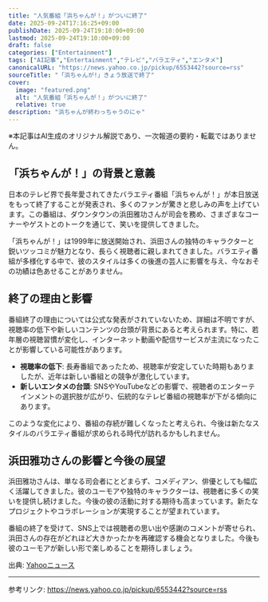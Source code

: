 ```yaml
---
title: "人気番組「浜ちゃんが！」がついに終了"
date: 2025-09-24T17:16:25+09:00
publishDate: 2025-09-24T19:10:00+09:00
lastmod: 2025-09-24T19:10:00+09:00
draft: false
categories: ["Entertainment"]
tags: ["AI記事","Entertainment","テレビ","バラエティ","エンタメ"]
canonicalURL: "https://news.yahoo.co.jp/pickup/6553442?source=rss"
sourceTitle: "「浜ちゃんが!」きょう放送で終了"
cover:
  image: "featured.png"
  alt: "人気番組「浜ちゃんが！」がついに終了"
  relative: true
description: "浜ちゃんが終わっちゃうのにゃ"
---
```

※本記事はAI生成のオリジナル解説であり、一次報道の要約・転載ではありません。

## 「浜ちゃんが！」の背景と意義

日本のテレビ界で長年愛されてきたバラエティ番組「浜ちゃんが！」が本日放送をもって終了することが発表され、多くのファンが驚きと悲しみの声を上げています。この番組は、ダウンタウンの浜田雅功さんが司会を務め、さまざまなコーナーやゲストとのトークを通じて、笑いを提供してきました。

「浜ちゃんが！」は1999年に放送開始され、浜田さんの独特のキャラクターと鋭いツッコミが魅力となり、長らく視聴者に親しまれてきました。バラエティ番組が多様化する中で、彼のスタイルは多くの後進の芸人に影響を与え、今なおその功績は色あせることがありません。

## 終了の理由と影響

番組終了の理由については公式な発表がされていないため、詳細は不明ですが、視聴率の低下や新しいコンテンツの台頭が背景にあると考えられます。特に、若年層の視聴習慣が変化し、インターネット動画や配信サービスが主流になったことが影響している可能性があります。

- **視聴率の低下**: 長寿番組であったため、視聴率が安定していた時期もありましたが、近年は新しい番組との競争が激化しています。
- **新しいエンタメの台頭**: SNSやYouTubeなどの影響で、視聴者のエンターテインメントの選択肢が広がり、伝統的なテレビ番組の視聴率が下がる傾向にあります。

このような変化により、番組の存続が難しくなったと考えられ、今後は新たなスタイルのバラエティ番組が求められる時代が訪れるかもしれません。

## 浜田雅功さんの影響と今後の展望

浜田雅功さんは、単なる司会者にとどまらず、コメディアン、俳優としても幅広く活躍してきました。彼のユーモアや独特のキャラクターは、視聴者に多くの笑いを提供し続けました。今後の彼の活動に対する期待も高まっています。新たなプロジェクトやコラボレーションが実現することが望まれています。

番組の終了を受けて、SNS上では視聴者の思い出や感謝のコメントが寄せられ、浜田さんの存在がどれほど大きかったかを再確認する機会となりました。今後も彼のユーモアが新しい形で楽しめることを期待しましょう。

出典: [Yahooニュース](https://news.yahoo.co.jp/pickup/6553442?source=rss)

---
参考リンク: https://news.yahoo.co.jp/pickup/6553442?source=rss
